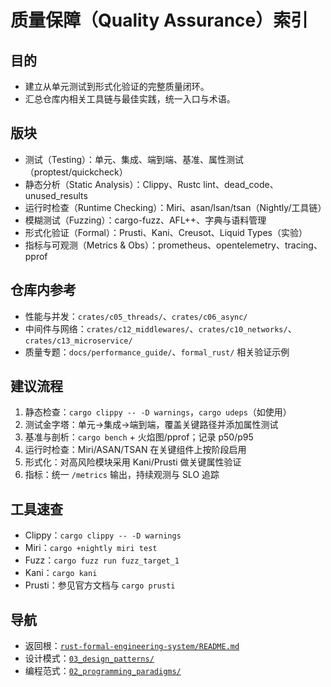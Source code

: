 # 质量保障（Quality Assurance）索引

## 目的

- 建立从单元测试到形式化验证的完整质量闭环。
- 汇总仓库内相关工具链与最佳实践，统一入口与术语。

## 版块

- 测试（Testing）：单元、集成、端到端、基准、属性测试（proptest/quickcheck）
- 静态分析（Static Analysis）：Clippy、Rustc lint、dead_code、unused_results
- 运行时检查（Runtime Checking）：Miri、asan/lsan/tsan（Nightly/工具链）
- 模糊测试（Fuzzing）：cargo-fuzz、AFL++、字典与语料管理
- 形式化验证（Formal）：Prusti、Kani、Creusot、Liquid Types（实验）
- 指标与可观测（Metrics & Obs）：prometheus、opentelemetry、tracing、pprof

## 仓库内参考

- 性能与并发：`crates/c05_threads/`、`crates/c06_async/`
- 中间件与网络：`crates/c12_middlewares/`、`crates/c10_networks/`、`crates/c13_microservice/`
- 质量专题：`docs/performance_guide/`、`formal_rust/` 相关验证示例

## 建议流程

1) 静态检查：`cargo clippy -- -D warnings`，`cargo udeps`（如使用）
2) 测试金字塔：单元→集成→端到端，覆盖关键路径并添加属性测试
3) 基准与剖析：`cargo bench` + 火焰图/pprof；记录 p50/p95
4) 运行时检查：Miri/ASAN/TSAN 在关键组件上按阶段启用
5) 形式化：对高风险模块采用 Kani/Prusti 做关键属性验证
6) 指标：统一 `/metrics` 输出，持续观测与 SLO 追踪

## 工具速查

- Clippy：`cargo clippy -- -D warnings`
- Miri：`cargo +nightly miri test`
- Fuzz：`cargo fuzz run fuzz_target_1`
- Kani：`cargo kani`
- Prusti：参见官方文档与 `cargo prusti`

## 导航

- 返回根：[`rust-formal-engineering-system/README.md`](../README.md)
- 设计模式：[`03_design_patterns/`](../03_design_patterns/)
- 编程范式：[`02_programming_paradigms/`](../02_programming_paradigms/)
